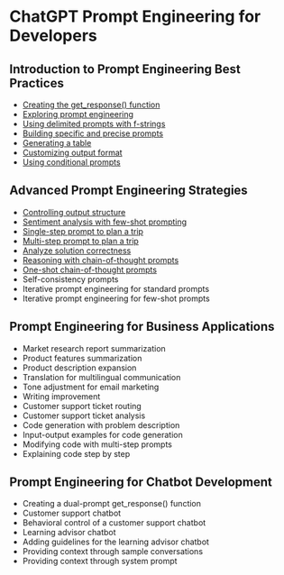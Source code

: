 # ChatGPT Prompt Engineering for Developers

## Introduction to Prompt Engineering Best Practices

- [Creating the get_response() function](creating_the_get_response_function.py)
- [Exploring prompt engineering](exploring_prompt_engineering.py)
- [Using delimited prompts with f-strings](using_delimited_prompts_with_f_strings.py)
- [Building specific and precise prompts](building_specific_and_precise_prompts.py)
- [Generating a table](generating_a_table.py)
- [Customizing output format](customizing_output_format.py)
- [Using conditional prompts](using_conditional_prompts.py)

## Advanced Prompt Engineering Strategies

- [Controlling output structure](controlling_output_structure.py)
- [Sentiment analysis with few-shot prompting](sentiment_analysis_with_few_shot_prompting.py)
- [Single-step prompt to plan a trip](single_step_prompt_to_plan_a_trip.py)
- [Multi-step prompt to plan a trip](multi_step_prompt_to_plan_a_trip.py )
- [Analyze solution correctness](analyze_solution_correctness.py)
- [Reasoning with chain-of-thought prompts](reasoning_with_chain_of_thought_prompts.py )
- [One-shot chain-of-thought prompts](one_shot_chain_of_thought_prompts.py)
- Self-consistency prompts
- Iterative prompt engineering for standard prompts
- Iterative prompt engineering for few-shot prompts

## Prompt Engineering for Business Applications

- Market research report summarization
- Product features summarization
- Product description expansion
- Translation for multilingual communication
- Tone adjustment for email marketing
- Writing improvement
- Customer support ticket routing
- Customer support ticket analysis
- Code generation with problem description
- Input-output examples for code generation
- Modifying code with multi-step prompts
- Explaining code step by step

## Prompt Engineering for Chatbot Development

- Creating a dual-prompt get_response() function
- Customer support chatbot
- Behavioral control of a customer support chatbot
- Learning advisor chatbot
- Adding guidelines for the learning advisor chatbot
- Providing context through sample conversations
- Providing context through system prompt
